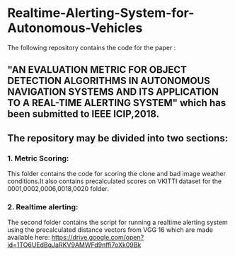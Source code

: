 # Realtime-Alerting-System-for-Autonomous-Vehicles
The following repository contains the code for the paper :
## "AN EVALUATION METRIC FOR OBJECT DETECTION ALGORITHMS IN AUTONOMOUS NAVIGATION SYSTEMS AND ITS APPLICATION TO A REAL-TIME ALERTING SYSTEM" which has been submitted to IEEE ICIP,2018.

## The repository may be divided into two sections:
### 1. Metric Scoring:
This folder contains the code for scoring the clone and bad image weather conditions.It also contains precalculated scores on VKITTI dataset for the 0001,0002,0006,0018,0020 folder.

### 2. Realtime alerting: 
The second folder contains the script for running a realtime alerting system using the precalculated distance vectors from VGG 16 which are made available here:
https://drive.google.com/open?id=1TO6UEdBqJaRKV9AMWFd9nffi7oXk09Bk

